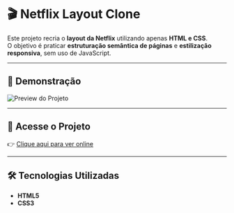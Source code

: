 # 🎬 Netflix Layout Clone  

Este projeto recria o **layout da Netflix** utilizando apenas **HTML e CSS**.  
O objetivo é praticar **estruturação semântica de páginas** e **estilização responsiva**, sem uso de JavaScript.

---

## 📸 Demonstração  
![Preview do Projeto]()  


---

## 🔗 Acesse o Projeto  
👉 [Clique aqui para ver online](https://seu-usuario.github.io/layout-Netflix/)  

---

## 🛠 Tecnologias Utilizadas  
- **HTML5**  
- **CSS3**  
